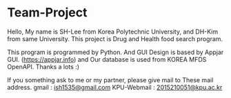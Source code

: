 # Team-Project

Hello, My name is SH-Lee from Korea Polytechnic University, and DH-Kim from same University.
This project is Drug and Health food search program.

This program is programmed by Python. And GUI Design is based by Appjar GUI. (https://appjar.info)
and Our database is used from KOREA MFDS OpenAPI. Thanks a lots :)

If you something ask to me or my partner, please give mail to These mail address.
gmail : ish1535@gmail.com
KPU-Webmail : 2015210051@kpu.ac.kr
